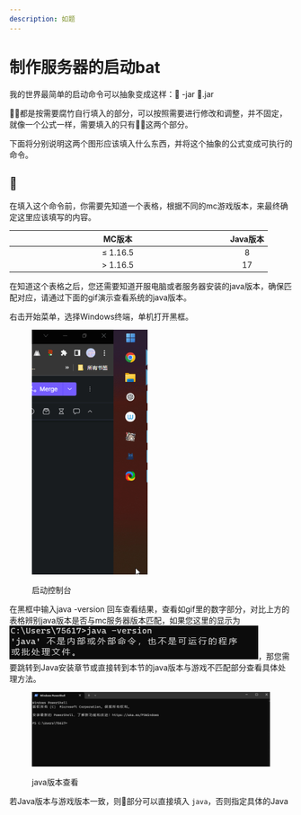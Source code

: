 ```yaml
---
description: 如题
---
```


# 制作服务器的启动bat

我的世界最简单的启动命令可以抽象变成这样：🍉  -jar  🍎.jar

🍉🍎都是按需要腐竹自行填入的部分，可以按照需要进行修改和调整，并不固定，就像一个公式一样，需要填入的只有🍉🍎这两个部分。

下面将分别说明这两个图形应该填入什么东西，并将这个抽象的公式变成可执行的命令。

## 🍉

在填入这个命令前，你需要先知道一个表格，根据不同的mc游戏版本，来最终确定这里应该填写的内容。

<table><thead><tr><th width="372" align="center">MC版本</th><th align="center">Java版本</th></tr></thead><tbody><tr><td align="center">≤ 1.16.5</td><td align="center">8</td></tr><tr><td align="center">> 1.16.5</td><td align="center">17</td></tr></tbody></table>

在知道这个表格之后，您还需要知道开服电脑或者服务器安装的java版本，确保匹配对应，请通过下面的gif演示查看系统的java版本。

右击开始菜单，选择Windows终端，单机打开黑框。

<figure><img src="../../../../.gitbook/assets/AfZQwQZfH7.gif" alt="" width="206"><figcaption><p>启动控制台</p></figcaption></figure>

在黑框中输入java -version 回车查看结果，查看如gif里的数字部分，对比上方的表格辨别java版本是否与mc服务器版本匹配，如果您这里的显示为![](<../../../../.gitbook/assets/image (5) (1).png>)，那您需要跳转到Java安装章节或直接转到本节的java版本与游戏不匹配部分查看具体处理方法。

<figure><img src="../../../../.gitbook/assets/WindowsTerminal_y0U2YTJUfS.gif" alt=""><figcaption><p>java版本查看</p></figcaption></figure>

若Java版本与游戏版本一致，则🍉部分可以直接填入 `java`，否则指定具体的Java
